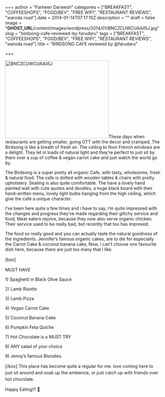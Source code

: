 +++
author = "Farheen Darwesh"
categories = ["BREAKFAST", "COFFEESHOPS", "FOOD/BEV", "FREE WIFI", "RESTAURANT REVIEWS", "waroda road"]
date = 2014-01-14T07:17:10Z
description = ""
draft = false
image = "__GHOST_URL__/content/images/wordpress/2014/01/BNCZCUWCUAAil5J.jpg"
slug = "birdsong-cafe-reviewed-by-farudaru"
tags = ["BREAKFAST", "COFFEESHOPS", "FOOD/BEV", "FREE WIFI", "RESTAURANT REVIEWS", "waroda road"]
title = "BIRDSONG CAFE reviewed by @farudaru"

+++


<p><img loading="lazy" class=" wp-image-5461 alignright" alt="BNCZCUWCUAAil5J" src="https://i2.wp.com/bandra.info/wp-content/uploads/2014/01/BNCZCUWCUAAil5J.jpg?resize=336%2C252&#038;ssl=1" width="336" height="252" srcset="https://i2.wp.com/bandra.info/wp-content/uploads/2014/01/BNCZCUWCUAAil5J.jpg?w=480&amp;ssl=1 480w, https://i2.wp.com/bandra.info/wp-content/uploads/2014/01/BNCZCUWCUAAil5J.jpg?resize=300%2C225&amp;ssl=1 300w" sizes="(max-width: 336px) 100vw, 336px" data-recalc-dims="1" />These days when restaurants are getting smaller, going OTT with the decor and cramped, The Birdsong is like a breath of fresh air. The ceiling to floor French windows are a delight. They let in loads of natural light and they&#8217;re perfect to just sit by them over a cup of coffee &amp; vegan carrot cake and just watch the world go by.</p>
<p>The Birdsong is a super pretty all organic Cafe, with tasty, wholesome, fresh &amp; natural food. The cafe is dotted with wooden tables &amp; chairs with pretty upholstery. Seating is also quite comfortable. The have a lovely hand painted wall with cute quotes and doodles, a huge black board with their hand-written menu, lovely light bulbs hanging from the high ceiling, which give the cafe a unique character.</p>
<p>I&#8217;ve been here quite a few times and i have to say, i&#8217;m quite impressed with the changes and progress they&#8217;ve made regarding their glitchy service and food, Meat eaters rejoice, because they now also serve organic chicken. Their service used to be really bad, but recently that too has improved.</p>
<p>The food so really good and you can actually taste the natural goodness of the ingredients. Jennifer&#8217;s famous organic cakes, are to die for especially the Carrot Cake &amp; coconut banana cake, Now, i can&#8217;t choose one favourite dish here, because there are just too many that i like.</p>
<p><span style="line-height: 1.5em;">[box]</span></p>
<p>MUST HAVE</p>
<p>1) Spaghetti in Black Olive Sauce</p>
<p>2) Lamb Risotto</p>
<p>3) Lamb Pizza</p>
<p>4) Vegan Carrot Cake</p>
<p>5) Coconut Banana Cake</p>
<p>6) Pumpkin Feta Quiche</p>
<p>7) Hot Chocolate is a MUST TRY</p>
<p>8) ANY salad of your choice</p>
<p>9) Jenny&#8217;s famous Blondies.</p>
<p><span style="line-height: 1.5em;">[/box] This place has become quite a regular for me. love coming here to just sit around and soak up the ambience, or just catch up with friends over hot chocolate. </span></p>
<p>Happy Eating!!! 🙂</p>



